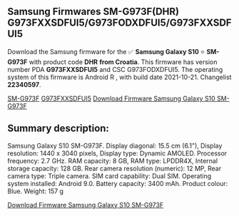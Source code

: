 <h2>Samsung Firmwares SM-G973F(DHR) G973FXXSDFUI5/G973FODXDFUI5/G973FXXSDFUI5</h2>
Download the Samsung firmware for the ✅ <strong>Samsung Galaxy S10 </strong> ⭐ <strong>SM-G973F</strong> with product code <strong>DHR</strong> <strong> from Croatia</strong>. This firmware has version number PDA <strong>G973FXXSDFUI5</strong> and CSC G973FODXDFUI5. The operating system of this firmware is Android R , with build date 2021-10-21. Changelist <strong>22340597</strong>.


[SM-G973F](https://samfirm.shop/samsung/model/SM-G973F)
[G973FXXSDFUI5](https://samfirm.shop/samsung/pda/G973FXXSDFUI5)
[Download Firmware Samsung Galaxy S10 SM-G973F](https://samfirm.shop/samsung/firmware/467322)
<h2>Summary description:</h2>
<p>Samsung Galaxy S10 SM-G973F. Display diagonal: 15.5 cm (6.1"), Display resolution: 1440 x 3040 pixels, Display type: Dynamic AMOLED. Processor frequency: 2.7 GHz. RAM capacity: 8 GB, RAM type: LPDDR4X, Internal storage capacity: 128 GB. Rear camera resolution (numeric): 12 MP, Rear camera type: Triple camera. SIM card capability: Dual SIM. Operating system installed: Android 9.0. Battery capacity: 3400 mAh. Product colour: Blue. Weight: 157 g</p>


[Download Firmware Samsung Galaxy S10 SM-G973F](https://samfirm.shop/samsung/firmware/467322)
